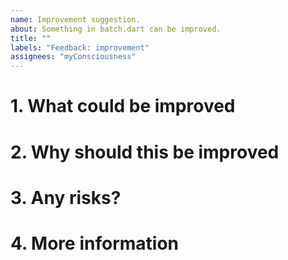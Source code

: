 ```yaml
---
name: Improvement suggestion.
about: Something in batch.dart can be improved.
title: ""
labels: "Feedback: improvement"
assignees: "myConsciousness"
---
```


<!-- When reporting a improvement, please read this complete template and fill all the questions in order to get a better response -->

# 1. What could be improved

<!-- What part of the code/functionality could be improved? -->

# 2. Why should this be improved

<!--  Why is this necessary to be improved? -->

# 3. Any risks?

<!-- Are there any risks in improving this? Will the API change? Will other functionality change? -->

# 4. More information

<!-- Do you have any other useful information about this improvement report? Please write it down here -->
<!-- Possible helpful information: references to other sites/repositories -->
<!-- Are you interested in working on a PR for this? -->
